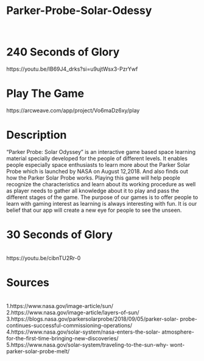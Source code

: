 # Parker-Probe-Solar-Odessy
<br>
<h1>240 Seconds of Glory</h1>
https://youtu.be/IB69J4_drks?si=u9ujtWsx3-PzrYwf
<br>
<h1>Play The Game</h1>
https://arcweave.com/app/project/Vo6maDz6xy/play
<br>
<h1>Description</h1>
<Description>“Parker Probe: Solar Odyssey” is an interactive game based space learning material specially developed for the people of different levels. It enables people especially space enthusiasts to learn more about the Parker Solar Probe which is launched by NASA on August 12,2018. And also finds out how the Parker Solar Probe works. Playing this game will help people recognize the characteristics and learn about its working procedure as well as player needs to gather all knowledge about it to play and pass the different stages of the game. The purpose of our games is to offer people to learn with gaming interest as learning is always interesting with fun. It is our belief that our app will create a new eye for people to see the unseen.<Description>
<h1>30 Seconds of Glory</h1>
<br>
https://youtu.be/cibnTU2Rr-0
<br>
<h1>Sources</h1><br>
1.https://www.nasa.gov/image-article/sun/<br>
2.https://www.nasa.gov/image-article/layers-of-sun/<br>
3.https://blogs.nasa.gov/parkersolarprobe/2018/09/05/parker-solar-
probe-continues-successful-commissioning-operations/<br>
4.https://www.nasa.gov/solar-system/nasa-enters-the-solar-
atmosphere-for-the-first-time-bringing-new-discoveries/<br> 
5.https://www.nasa.gov/solar-system/traveling-to-the-sun-why-
wont-parker-solar-probe-melt/<br>
